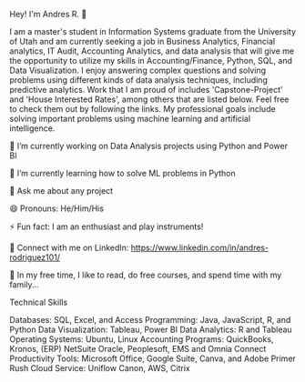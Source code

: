 Hey! I'm Andres R. 👋

I am a master's student in Information Systems graduate from the University of Utah and am currently seeking a job in Business Analytics, Financial analytics, IT Audit, Accounting Analytics, and data analysis that will give me the opportunity to utilize my skills in Accounting/Finance, Python, SQL, and Data Visualization. I enjoy answering complex questions and solving problems using different kinds of data analysis techniques, including predictive analytics.
Work that I am proud of includes 'Capstone-Project' and 'House Interested Rates', among others that are listed below. Feel free to check them out by following the links. My professional goals include solving important problems using machine learning and artificial intelligence.

🔭 I’m currently working on Data Analysis projects using Python and Power BI

🌱 I’m currently learning how to solve ML problems in Python

💬 Ask me about any project

😄 Pronouns: He/Him/His

⚡ Fun fact: I am an enthusiast and play instruments! 

🤝 Connect with me on LinkedIn: https://www.linkedin.com/in/andres-rodriguez101/

🎈 In my free time, I like to read, do free courses, and spend time with my family...


Technical Skills

Databases: SQL, Excel, and Access
Programming: Java, JavaScript, R, and Python
Data Visualization: Tableau, Power BI
Data Analytics: R and Tableau
Operating Systems: Ubuntu, Linux
Accounting Programs: QuickBooks, Kronos, (ERP) NetSuite Oracle, Peoplesoft, EMS and Omnia Connect 
Productivity Tools: Microsoft Office, Google Suite, Canva, and Adobe Primer Rush 
Cloud Service: Uniflow Canon, AWS, Citrix



